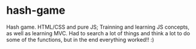 # hash-game
Hash game. HTML/CSS and pure JS;
Trainning and learning JS concepts, as well as learning MVC.
Had to search a lot of things and think a lot to do some of the functions, but in the end everything worked!! :)
